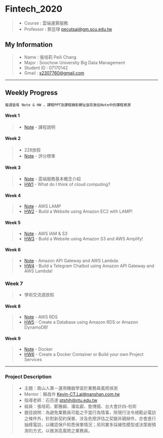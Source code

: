 # Fintech_2020
> * Course : 雲端運算服務
> * Professor : 蔡芸琤 pecutsai@gm.scu.edu.tw

## My Information
> * Name : 張培莉 Peili Chang
> * Major : Soochow University Big Data Management
> * Student ID : 07170142
> * Gmail : s2307760@gmail.com

---

## Weekly Progress
    每週皆有 Note & HW ，課程PPT及課程錄影網址皆存放在Note中的課程資源
#### Week 1
> * [Note](https://github.com/peilichang/FinTech/tree/master/Week1)  - 課程說明


#### Week 2
> * 228放假
> * [Note](https://github.com/peilichang/FinTech/tree/master/Week2)  - 評分標準


#### Week 3
> * [Note](https://github.com/peilichang/FinTech/tree/master/Week3)  - 雲端服務基本概念介紹
> * [HW1](https://github.com/peilichang/FinTech/blob/master/Week3/HW1.md)  - What do I think of cloud computing?


#### Week 4
> * [Note](https://github.com/peilichang/FinTech/tree/master/Week4)  - AWS LAMP
> * [HW2](https://www.youtube.com/watch?v=6kEHmKiX1Bo)  - Build a Website using Amazon EC2 with LAMP!


#### Week 5
> * [Note](https://github.com/peilichang/FinTech/blob/master/Week5/readme.md)  - AWS IAM & S3
> * [HW3](https://www.youtube.com/watch?v=2RwWuBKmLPo)  - Build a Website using Amazon S3 and AWS Amplify!


#### Week 6
> * [Note](https://github.com/peilichang/FinTech/blob/master/Week6/README.md)  - Amazon API Gateway and AWS Lambda
> * [HW4](https://www.youtube.com/watch?v=4wvYFSO9gtQ)  - Build a Telegram Chatbot using Amazon API Gateway and AWS Lambda!


### Week 7
> * 學術交流週放假


#### Week 8
> * [Note](https://github.com/peilichang/FinTech/blob/master/Week8/README.md)  - AWS RDS
> * [HW5](https://www.youtube.com/watch?v=_XyWLC7fhDc)  - Create a Database using Amazon RDS or Amazon DynamoDB!


#### Week 9
> * [Note](https://github.com/peilichang/FinTech/blob/master/Week9/README.md)  - Docker
> * [HW6](https://www.youtube.com/watch?v=sZD5BIhPbhM)  - Create a Docker Container or Build your own Project Services


---

### Project Description
  > * 主題：南山人壽－運用機器學習於業務員風險偵測
  > * Mentor：賴昌作 Kevin-CT.Lai@nanshan.com.tw
  > * 指導老師：石百達 ptshih@ntu.edu.tw
  > * 組員：張培莉、鄭雅綿、潘竑叡、詹博揚、台大會計四-杜昕
  > * 題目說明：為避免業務員可能之不當行為情事，除現行法令規範必電訪之條件外，針對新契約保單、涉及危險評估之契變非親辦件，亦會進行抽樣電訪，以確認保戶知悉保單情況；另同業多採線性模型或決策樹預測的方式，以推測高風險之業務員。

